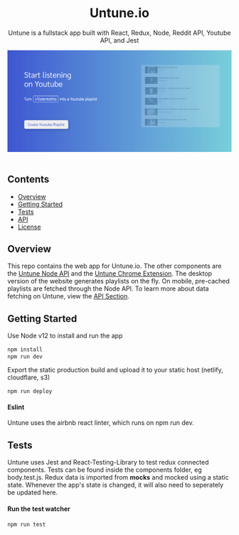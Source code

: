 <div align="center">
  <h1>Untune.io</h1>
  <p>Untune is a fullstack app built with React, Redux, Node, Reddit API, Youtube API, and Jest</p>
  <img src="public/images/web-screenshot.png" width="557" />
  <br />
</div>
<br>

## Contents

- [Overview](#overview)
- [Getting Started](#getting-started)
- [Tests](#tests)
- [API](#API)
- [License](#license)

## Overview
This repo contains the web app for Untune.io. The other components are the [Untune Node API](https://github.com/zenobo/Untune-Backend) and the [Untune Chrome Extension](https://github.com/zenobo/Untune-Extension). The desktop version of the website generates playlists on the fly. On mobile, pre-cached playlists are fetched through the Node API. To learn more about data fetching on Untune, view the [API Section](#API).

## Getting Started
Use Node v12 to install and run the app 

```
npm install
npm run dev
```

Export the static production build and upload it to your static host (netlify, cloudflare, s3)
```
npm run deploy
```

#### Eslint
Untune uses the airbnb react linter, which runs on npm run dev.

## Tests
Untune uses Jest and React-Testing-Library to test redux connected components. Tests can be found inside the components folder, eg body.test.js. Redux data is imported from __mocks__ and mocked using a static state. Whenever the app's state is changed, it will also need to seperately be updated here.

#### Run the test watcher  
```
npm run test
```
